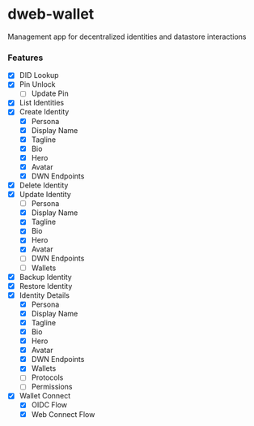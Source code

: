 # dweb-wallet
Management app for decentralized identities and datastore interactions

### Features
- [x] DID Lookup
- [x] Pin Unlock
  - [ ] Update Pin
- [x] List Identities
- [x] Create Identity
  - [x] Persona
  - [x] Display Name
  - [x] Tagline
  - [x] Bio
  - [x] Hero
  - [x] Avatar
  - [x] DWN Endpoints
- [x] Delete Identity
- [x] Update Identity
  - [ ] Persona
  - [x] Display Name
  - [x] Tagline
  - [x] Bio
  - [x] Hero
  - [x] Avatar
  - [ ] DWN Endpoints
  - [ ] Wallets
- [x] Backup Identity
- [x] Restore Identity
- [x] Identity Details
  - [x] Persona
  - [x] Display Name
  - [x] Tagline
  - [x] Bio
  - [x] Hero
  - [x] Avatar
  - [x] DWN Endpoints
  - [x] Wallets
  - [ ] Protocols
  - [ ] Permissions
- [x] Wallet Connect
  - [x] OIDC Flow
  - [x] Web Connect Flow
